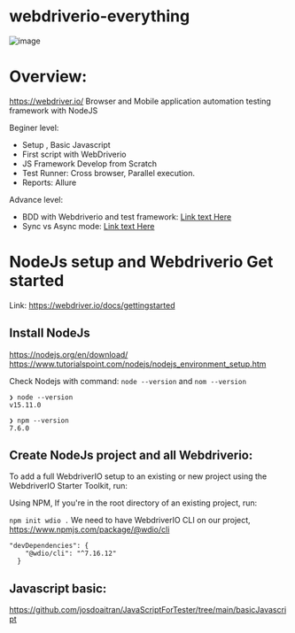 # webdriverio-everything
![image](https://user-images.githubusercontent.com/17884068/147403460-8a51e402-c8b9-46a1-a217-313c58901d1a.png)

# Overview:
https://webdriver.io/
Browser and Mobile application automation testing framework with NodeJS

Beginer level:

- Setup , Basic Javascript
- First script with WebDriverio
- JS Framework Develop from Scratch
- Test Runner: Cross browser, Parallel execution.
- Reports: Allure


Advance level:

- BDD with Webdriverio and test framework: [Link text Here](https://webdriver.io/docs/frameworks/)
- Sync vs Async mode: [Link text Here](https://webdriver.io/docs/sync-vs-async/)


# NodeJs setup and Webdriverio Get started
Link: https://webdriver.io/docs/gettingstarted

## Install NodeJs
https://nodejs.org/en/download/
https://www.tutorialspoint.com/nodejs/nodejs_environment_setup.htm

Check Nodejs with command: `node --version` and `nom --version`

```
❯ node --version
v15.11.0

❯ npm --version
7.6.0

```

## Create NodeJs project and all Webdriverio:

To add a full WebdriverIO setup to an existing or new project using the WebdriverIO Starter Toolkit, run:

Using NPM, If you're in the root directory of an existing project, run:

`npm init wdio .`
We need to have WebdriverIO CLI on our project,
https://www.npmjs.com/package/@wdio/cli
```
"devDependencies": {
    "@wdio/cli": "^7.16.12"
  }
```
## Javascript basic:
https://github.com/josdoaitran/JavaScriptForTester/tree/main/basicJavascript

